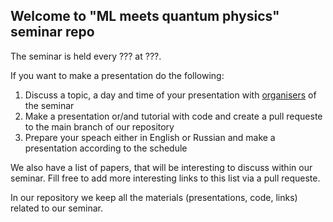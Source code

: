 ## Welcome to "ML meets quantum physics" seminar repo

The seminar is held every ??? at ???.

If you want to make a presentation do the following:

1. Discuss a topic, a day and time of your presentation with [organisers](https://github.com/LuchnikovI/ML-meets-quantum-physics-QIT-lab-seminar/blob/gh-pages/organizers.md) of the seminar
2. Make a presentation or/and tutorial with code and create a pull requeste to the main branch of our repository
3. Prepare your speach either in English or Russian and make a presentation according to the schedule

We also have a list of papers, that will be interesting to discuss within our seminar. Fill free to add more interesting links to this list via a pull requeste.

In our repository we keep all the materials (presentations, code, links) related to our seminar.
